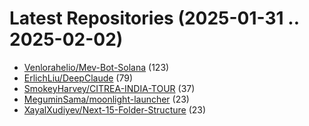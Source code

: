 # Latest Repositories (2025-01-31 .. 2025-02-02)

- [Venlorahelio/Mev-Bot-Solana](https://github.com/Venlorahelio/Mev-Bot-Solana) (123)
- [ErlichLiu/DeepClaude](https://github.com/ErlichLiu/DeepClaude) (79)
- [SmokeyHarvey/CITREA-INDIA-TOUR](https://github.com/SmokeyHarvey/CITREA-INDIA-TOUR) (37)
- [MeguminSama/moonlight-launcher](https://github.com/MeguminSama/moonlight-launcher) (23)
- [XayalXudiyev/Next-15-Folder-Structure](https://github.com/XayalXudiyev/Next-15-Folder-Structure) (23)
